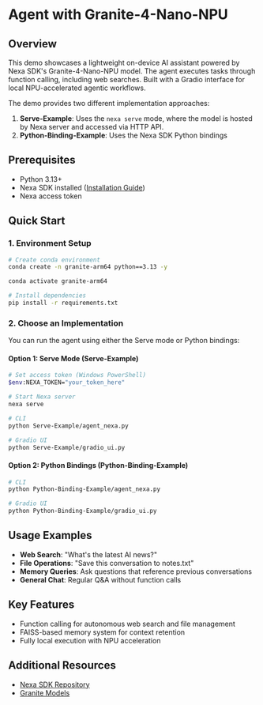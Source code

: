 # Agent with Granite-4-Nano-NPU

## Overview

This demo showcases a lightweight on-device AI assistant powered by Nexa SDK's Granite-4-Nano-NPU model. The agent executes tasks through function calling, including web searches. Built with a Gradio interface for local NPU-accelerated agentic workflows.

The demo provides two different implementation approaches:

1. **Serve-Example**: Uses the `nexa serve` mode, where the model is hosted by Nexa server and accessed via HTTP API.
2. **Python-Binding-Example**: Uses the Nexa SDK Python bindings

## Prerequisites
- Python 3.13+
- Nexa SDK installed ([Installation Guide](https://github.com/NexaAI/nexa-sdk))
- Nexa access token

## Quick Start

### 1. Environment Setup

```bash
# Create conda environment
conda create -n granite-arm64 python==3.13 -y

conda activate granite-arm64

# Install dependencies
pip install -r requirements.txt
```

### 2. Choose an Implementation

You can run the agent using either the Serve mode or Python bindings:

#### Option 1: Serve Mode (Serve-Example)

```bash
# Set access token (Windows PowerShell)
$env:NEXA_TOKEN="your_token_here"

# Start Nexa server
nexa serve

# CLI
python Serve-Example/agent_nexa.py

# Gradio UI
python Serve-Example/gradio_ui.py
```

#### Option 2: Python Bindings (Python-Binding-Example)

```bash
# CLI
python Python-Binding-Example/agent_nexa.py

# Gradio UI
python Python-Binding-Example/gradio_ui.py
```

## Usage Examples

- **Web Search**: "What's the latest AI news?"
- **File Operations**: "Save this conversation to notes.txt"
- **Memory Queries**: Ask questions that reference previous conversations
- **General Chat**: Regular Q&A without function calls

## Key Features

- Function calling for autonomous web search and file management
- FAISS-based memory system for context retention
- Fully local execution with NPU acceleration

## Additional Resources

- [Nexa SDK Repository](https://github.com/NexaAI/nexa-sdk)
- [Granite Models](https://huggingface.co/ibm-granite)